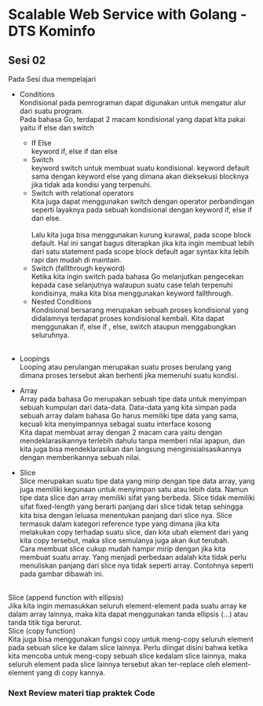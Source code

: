 # Scalable Web Service with Golang - DTS Kominfo

## Sesi 02

Pada Sesi dua mempelajari 
- Conditions <br>
    Kondisional pada pemrograman dapat digunakan untuk mengatur alur dari suatu program. <br>
    Pada bahasa Go, terdapat 2 macam kondisional yang dapat kita pakai yaitu if else dan switch
    - If Else <br>
    keyword if, else if dan else
    - Switch <br>
    keyword switch untuk membuat suatu kondisional. keyword default sama dengan
    keyword else yang dimana akan dieksekusi blocknya jika tidak ada kondisi yang terpenuhi.
    - Switch with relational operators <br>
    Kita juga dapat menggunakan switch dengan operator perbandingan seperti layaknya pada sebuah kondisional dengan keyword if, else if dan else. <br><br>
    Lalu kita juga bisa menggunakan kurung kurawal, pada scope block default. 
    Hal ini sangat bagus diterapkan jika kita ingin membuat lebih dari satu statement pada scope block default agar syntax kita lebih rapi dan mudah di maintain. <br>
    - Switch (fallthrough keyword) <br>
    Ketika kita ingin switch pada bahasa Go melanjutkan pengecekan kepada case selanjutnya walaupun suatu case telah terpenuhi kondisinya, maka kita bisa menggunakan keyword fallthrough. <br>
    - Nested Conditions <br>
     Kondisional bersarang merupakan sebuah proses kondisional yang didalamnya terdapat proses kondisional kembali. Kita dapat menggunakan if, else if , else, switch ataupun menggabungkan seluruhnya. <br><br>
     
- Loopings <br>
    Looping atau perulangan merupakan suatu proses berulang yang dimana proses tersebut akan berhenti jika memenuhi suatu kondisi.

- Array <br>
    Array pada bahasa Go merupakan sebuah tipe data untuk menyimpan sebuah kumpulan dari data-data. Data-data yang kita simpan pada sebuah array dalam bahasa Go harus memiliki tipe data yang sama, kecuali kita menyimpannya sebagai suatu interface kosong <br>
    Kita dapat membuat array dengan 2 macam cara yaitu dengan mendeklarasikannya terlebih dahulu tanpa memberi nilai apapun, dan kita juga bisa mendeklarasikan dan langsung menginisialisasikannya dengan memberikannya sebuah nilai. 

- Slice <br>
Slice merupakan suatu tipe data yang mirip dengan tipe data array, yang juga memiliki kegunaan untuk menyimpan satu atau lebih data. Namun tipe data slice dan array memiliki sifat yang berbeda. Slice tidak memiliki sifat ﬁxed-length  yang berarti panjang dari slice tidak tetap sehingga kita bisa dengan leluasa menentukan panjang dari slice nya. Slice termasuk dalam kategori reference type yang dimana jika kita melakukan copy terhadap suatu slice, dan kita ubah element dari yang kita copy tersebut, maka slice semulanya juga akan ikut terubah. <br> 
Cara membuat slice cukup mudah hampir mirip dengan jika kita membuat suatu array. Yang menjadi perbedaan adalah kita tidak perlu menuliskan panjang dari slice nya tidak seperti array. Contohnya seperti pada gambar dibawah ini. 
<br>
Slice (append function with ellipsis) <br>
Jika kita ingin memasukkan seluruh element-element pada suatu array ke dalam array lainnya, maka kita dapat menggunakan tanda ellipsis (...) atau tanda titik tiga berurut. 
<br>
Slice (copy function) <br>
Kita juga bisa menggunakan fungsi copy untuk meng-copy seluruh element pada sebuah slice ke dalam slice lainnya. Perlu diingat disini bahwa ketika kita mencoba untuk meng-copy sebuah slice kedalam slice lainnya, maka seluruh element pada slice lainnya tersebut akan ter-replace oleh  element-element yang di copy kannya. 


### Next Review materi tiap praktek Code



